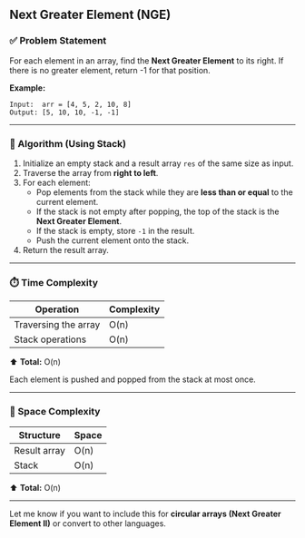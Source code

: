 ## Next Greater Element (NGE)

### ✅ Problem Statement
For each element in an array, find the **Next Greater Element** to its right. If there is no greater element, return -1 for that position.

**Example:**
```
Input:  arr = [4, 5, 2, 10, 8]
Output: [5, 10, 10, -1, -1]
```

---

### 🔄 Algorithm (Using Stack)
1. Initialize an empty stack and a result array `res` of the same size as input.
2. Traverse the array from **right to left**.
3. For each element:
   - Pop elements from the stack while they are **less than or equal** to the current element.
   - If the stack is not empty after popping, the top of the stack is the **Next Greater Element**.
   - If the stack is empty, store `-1` in the result.
   - Push the current element onto the stack.
4. Return the result array.

---

### ⏱️ Time Complexity
| Operation            | Complexity |
|----------------------|------------|
| Traversing the array | O(n)       |
| Stack operations     | O(n)       |

⬆️ **Total:** O(n)

Each element is pushed and popped from the stack at most once.

---

### 📀 Space Complexity
| Structure     | Space |
|--------------|--------|
| Result array  | O(n)   |
| Stack         | O(n)   |

⬆️ **Total:** O(n)

---

Let me know if you want to include this for **circular arrays (Next Greater Element II)** or convert to other languages.

